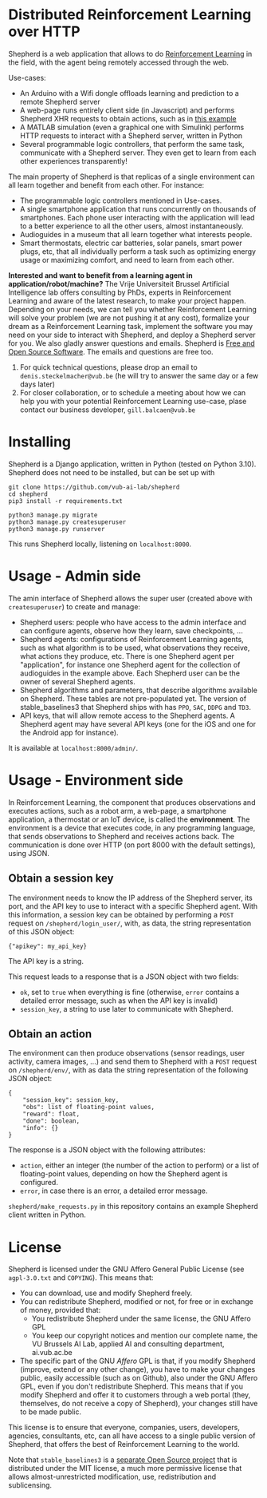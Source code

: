 # Distributed Reinforcement Learning over HTTP

Shepherd is a web application that allows to do [Reinforcement Learning](https://en.wikipedia.org/wiki/Reinforcement_learning) in the field, with the agent being remotely accessed through the web.

Use-cases:

- An Arduino with a Wifi dongle offloads learning and prediction to a remote Shepherd server
- A web-page runs entirely client side (in Javascript) and performs Shepherd XHR requests to obtain actions, such as in [this example](https://bored-inthecity.be/)
- A MATLAB simulation (even a graphical one with Simulink) performs HTTP requests to interact with a Shepherd server, written in Python
- Several programmable logic controllers, that perform the same task, communicate with a Shepherd server. They even get to learn from each other experiences transparently!

The main property of Shepherd is that replicas of a single environment can all learn together and benefit from each other. For instance:

- The programmable logic controllers mentioned in Use-cases.
- A single smartphone application that runs concurrently on thousands of smartphones. Each phone user interacting with the application will lead to a better experience to all the other users, almost instantaneously.
- Audioguides in a museum that all learn together what interests people.
- Smart thermostats, electric car batteries, solar panels, smart power plugs, etc, that all individually perform a task such as optimizing energy usage or maximizing comfort, and need to learn from each other.

**Interested and want to benefit from a learning agent in application/robot/machine?** The Vrije Universiteit Brussel Artificial Intelligence lab offers consulting by PhDs, experts in Reinforcement Learning and aware of the latest research, to make your project happen. Depending on your needs, we can tell you whether Reinforcement Learning will solve your problem (we are not pushing it at any cost), formalize your dream as a Reinforcement Learning task, implement the software you may need on your side to interact with Shepherd, and deploy a Shepherd server for you. We also gladly answer questions and emails. Shepherd is [Free and Open Source Software](#license). The emails and questions are free too.

1. For quick technical questions, please drop an email to `denis.steckelmacher@vub.be` (he will try to answer the same day or a few days later)
2. For closer collaboration, or to schedule a meeting about how we can help you with your potential Reinforcement Learning use-case, plase contact our business developer, `gill.balcaen@vub.be`

# Installing

Shepherd is a Django application, written in Python (tested on Python 3.10). Shepherd does not need to be installed, but can be set up with

```
git clone https://github.com/vub-ai-lab/shepherd
cd shepherd
pip3 install -r requirements.txt

python3 manage.py migrate
python3 manage.py createsuperuser
python3 manage.py runserver
```

This runs Shepherd locally, listening on `localhost:8000`.

# Usage - Admin side

The amin interface of Shepherd allows the super user (created above with `createsuperuser`) to create and manage:

- Shepherd users: people who have access to the admin interface and can configure agents, observe how they learn, save checkpoints, ...
- Shepherd agents: configurations of Reinforcement Learning agents, such as what algorithm is to be used, what observations they receive, what actions they produce, etc. There is one Shepherd agent per "application", for instance one Shepherd agent for the collection of audioguides in the example above. Each Shepherd user can be the owner of several Shepherd agents.
- Shepherd algorithms and parameters, that describe algorithms available on Shepherd. These tables are not pre-populated yet. The version of stable_baselines3 that Shepherd ships with has `PPO`, `SAC`, `DDPG` and `TD3`.
- API keys, that will allow remote access to the Shepherd agents. A Shepherd agent may have several API keys (one for the iOS and one for the Android app for instance).

It is available at `localhost:8000/admin/`.

# Usage - Environment side

In Reinforcement Learning, the component that produces observations and executes actions, such as a robot arm, a web-page, a smartphone application, a thermostat or an IoT device, is called the **environment**. The environment is a device that executes code, in any programming language, that sends observations to Shepherd and receives actions back. The communication is done over HTTP (on port 8000 with the default settings), using JSON.

## Obtain a session key

The environment needs to know the IP address of the Shepherd server, its port, and the API key to use to interact with a specific Shepherd agent. With this information, a session key can be obtained by performing a `POST` request on `/shepherd/login_user/`, with, as data, the string representation of this JSON object:

```
{"apikey": my_api_key}
```

The API key is a string.

This request leads to a response that is a JSON object with two fields:

- `ok`, set to `true` when everything is fine (otherwise, `error` contains a detailed error message, such as when the API key is invalid)
- `session_key`, a string to use later to communicate with Shepherd.

## Obtain an action

The environment can then produce observations (sensor readings, user activity, camera images, ...) and send them to Shepherd with a `POST` request on `/shepherd/env/`, with as data the string representation of the following JSON object:

```
{
    "session_key": session_key,
    "obs": list of floating-point values,
    "reward": float,
    "done": boolean,
    "info": {}
}
```

The response is a JSON object with the following attributes:

- `action`, either an integer (the number of the action to perform) or a list of floating-point values, depending on how the Shepherd agent is configured.
- `error`, in case there is an error, a detailed error message.

`shepherd/make_requests.py` in this repository contains an example Shepherd client written in Python.

# License

Shepherd is licensed under the GNU Affero General Public License (see `agpl-3.0.txt` and `COPYING`). This means that:

- You can download, use and modify Shepherd freely.
- You can redistribute Shepherd, modified or not, for free or in exchange of money, provided that:
  - You redistribute Shepherd under the same license, the GNU Affero GPL
  - You keep our copyright notices and mention our complete name, the VU Brussels AI Lab, applied AI and consulting department, ai.vub.ac.be
- The specific part of the GNU *Affero* GPL is that, if you modify Shepherd (improve, extend or any other change), you have to make your changes public, easily accessible (such as on Github), also under the GNU Affero GPL, even if you don't redistribute Shepherd. This means that if you modify Shepherd and offer it to customers through a web portal (they, themselves, do not receive a copy of Shepherd), your changes still have to be made public.

This license is to ensure that everyone, companies, users, developers, agencies, consultants, etc, can all have access to a single public version of Shepherd, that offers the best of Reinforcement Learning to the world.

Note that `stable_baselines3` is a [separate Open Source project](https://github.com/DLR-RM/stable-baselines3) that is distributed under the MIT license, a much more permissive license that allows almost-unrestricted modification, use, redistribution and sublicensing.
